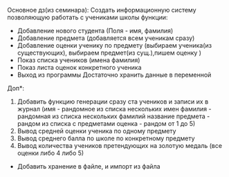 Основное дз(из семинара):
Создать информационную систему позволяющую работать с учениками школы
функции:
* Добавление нового студента (Поля - имя, фамилия)
* Добавление предмета (добавляется всем ученикам сразу)
* Добавление оценки ученику по предмету (выбираем ученика(из существующих), выбираем предмет(из сущ.),пишем оценку )
* Показ списка учеников (имена фамилия)
* Показ листа оценок конкретного ученика
* Выход из программы
Достаточно хранить данные в переменной

Доп*:
1) Добавить функцию генерации сразу ста учеников и записи их в журнал
(имя - рандомное из списка нескольких имен
фамилия - рандомная из списка нескольких фамилий
название предмета - рандом из списка с предметами
оценка - рандом от 1 до 5)
2) Вывод средней оценки ученика по одному предмету
3) Вывод среднего балла по школе по конкретному предмету
4) Вывод количества учеников претендующих на золотую медаль (все оценки либо 4 либо 5)
* Добавить хранение в файле, и импорт из файла
